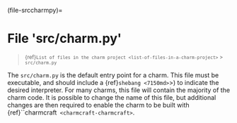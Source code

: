 (file-srccharmpy)=
# File 'src/charm.py'

> <small> {ref}`List of files in the charm project <list-of-files-in-a-charm-project>` > `src/charm.py` </small>


The `src/charm.py` is the default entry point for a charm. This file must be executable, and should include a {ref}`shebang <7150md>`>) to indicate the desired interpreter. For many charms, this file will contain the majority of the charm code. It is possible to change the name of this file, but additional changes are then required to enable the charm to be built with {ref}``charmcraft` <charmcraft-charmcraft>`.